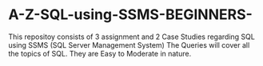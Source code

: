 # A-Z-SQL-using-SSMS-BEGINNERS-
This repositoy consists of 3 assignment and 2 Case Studies regarding SQL using SSMS (SQL Server Management System)
The Queries will cover all the topics of SQL.
They are Easy to Moderate in nature.
